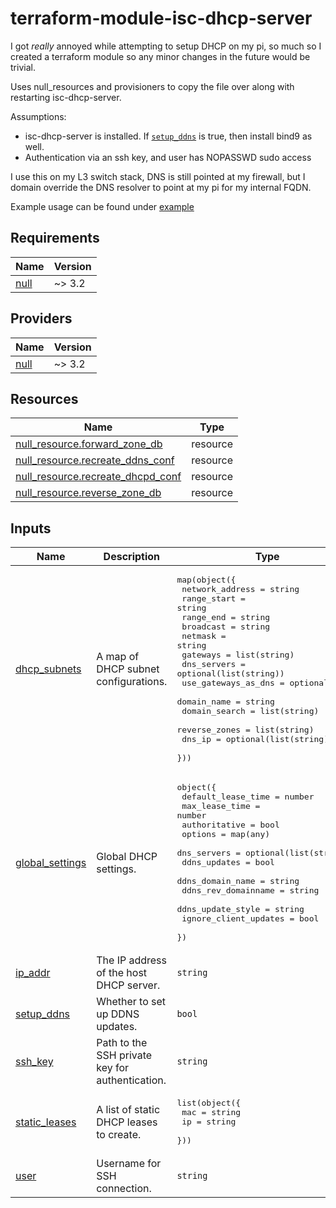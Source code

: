 terraform-module-isc-dhcp-server
==============================================================================

I got _really_ annoyed while attempting to setup DHCP on my pi, so much so I
created a terraform module so any minor changes in the future would be trivial.

Uses null_resources and provisioners to copy the file over along with restarting
isc-dhcp-server.

Assumptions:

- isc-dhcp-server is installed. If [`setup_ddns`](#input\_setup\_ddns) is true,
then install bind9 as well.
- Authentication via an ssh key, and user has NOPASSWD sudo access

I use this on my L3 switch stack, DNS is still pointed at my firewall, but
I domain override the DNS resolver to point at my pi for my internal FQDN.

Example usage can be found under [example](example/)

Requirements
------------------------------------------------------------------------------

| Name | Version |
|------|---------|
| <a name="requirement_null"></a> [null](#requirement\_null) | ~> 3.2 |

Providers
------------------------------------------------------------------------------

| Name | Version |
|------|---------|
| <a name="provider_null"></a> [null](#provider\_null) | ~> 3.2 |

Resources
------------------------------------------------------------------------------

| Name | Type |
|------|------|
| [null_resource.forward_zone_db](https://registry.terraform.io/providers/hashicorp/null/latest/docs/resources/resource) | resource |
| [null_resource.recreate_ddns_conf](https://registry.terraform.io/providers/hashicorp/null/latest/docs/resources/resource) | resource |
| [null_resource.recreate_dhcpd_conf](https://registry.terraform.io/providers/hashicorp/null/latest/docs/resources/resource) | resource |
| [null_resource.reverse_zone_db](https://registry.terraform.io/providers/hashicorp/null/latest/docs/resources/resource) | resource |

Inputs
------------------------------------------------------------------------------

| Name | Description | Type | Default | Required |
|------|-------------|------|---------|:--------:|
| <a name="input_dhcp_subnets"></a> [dhcp\_subnets](#input\_dhcp\_subnets) | A map of DHCP subnet configurations. | <pre>map(object({<br/>    network_address = string<br/>    range_start     = string<br/>    range_end       = string<br/>    broadcast       = string<br/>    netmask         = string<br/>    gateways         = list(string)<br/>    dns_servers     = optional(list(string))<br/>    use_gateways_as_dns  = optional(bool)<br/>    domain_name     = string<br/>    domain_search   = list(string)<br/>    reverse_zones   = list(string)<br/>    dns_ip          = optional(list(string))<br/>  }))</pre> | n/a | yes |
| <a name="input_global_settings"></a> [global\_settings](#input\_global\_settings) | Global DHCP settings. | <pre>object({<br/>    default_lease_time    = number<br/>    max_lease_time        = number<br/>    authoritative         = bool<br/>    options               = map(any)<br/>    dns_servers           = optional(list(string))<br/>    ddns_updates          = bool<br/>    ddns_domain_name      = string<br/>    ddns_rev_domainname   = string<br/>    ddns_update_style     = string<br/>    ignore_client_updates = bool<br/>  })</pre> | <pre>{<br/>  "authoritative": true,<br/>  "ddns_domain_name": "lan",<br/>  "ddns_rev_domainname": "in-addr.arpa",<br/>  "ddns_update_style": "none",<br/>  "ddns_updates": false,<br/>  "default_lease_time": 600,<br/>  "ignore_client_updates": false,<br/>  "max_lease_time": 7200,<br/>  "options": {}<br/>}</pre> | no |
| <a name="input_ip_addr"></a> [ip\_addr](#input\_ip\_addr) | The IP address of the host DHCP server. | `string` | n/a | yes |
| <a name="input_setup_ddns"></a> [setup\_ddns](#input\_setup\_ddns) | Whether to set up DDNS updates. | `bool` | `false` | no |
| <a name="input_ssh_key"></a> [ssh\_key](#input\_ssh\_key) | Path to the SSH private key for authentication. | `string` | `"~/.ssh/id_rsa"` | no |
| <a name="input_static_leases"></a> [static\_leases](#input\_static\_leases) | A list of static DHCP leases to create. | <pre>list(object({<br/>    mac = string<br/>    ip          = string<br/>  }))</pre> | `[]` | no |
| <a name="input_user"></a> [user](#input\_user) | Username for SSH connection. | `string` | `"root"` | no |

